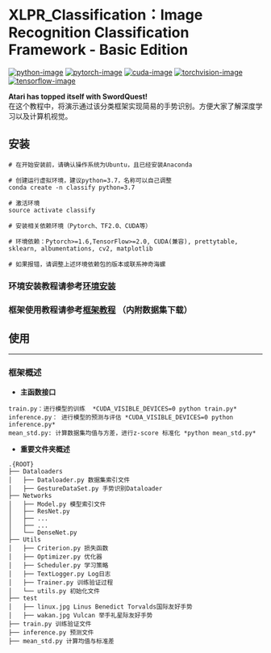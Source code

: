 # XLPR_Classification：Image Recognition Classification Framework - Basic Edition
[![python-image]][python-url]
[![pytorch-image]][pytorch-url]
[![cuda-image]][cuda-url]
[![torchvision-image]][torchvision-url]
[![tensorflow-image]][tensorflow-url]


**Atari has topped itself with SwordQuest!**  
在这个教程中，将演示通过该分类框架实现简易的手势识别。方便大家了解深度学习以及计算机视觉。

## 安装
```
# 在开始安装前，请确认操作系统为Ubuntu，且已经安装Anaconda

# 创建运行虚拟环境，建议python=3.7，名称可以自己调整
conda create -n classify python=3.7

# 激活环境
source activate classify

# 安装相关依赖环境（Pytorch、TF2.0、CUDA等）

# 环境依赖：Pytorch>=1.6,TensorFlow>=2.0, CUDA(兼容), prettytable, sklearn, albumentations, cv2, matplotlib

# 如果报错，请调整上述环境依赖包的版本或联系神奇海螺
```
### 环境安装教程请参考[环境安装](https://www.yuque.com/xlpr/pyxllib/install-pytorch)	
### 框架使用教程请参考[框架教程](https://www.yuque.com/xlpr/code/hrvtof) （内附数据集下载）

## 使用
-----------------
### 框架概述
- **主函数接口**  
```
train.py：进行模型的训练  *CUDA_VISIBLE_DEVICES=0 python train.py*
inference.py： 进行模型的预测与评估 *CUDA_VISIBLE_DEVICES=0 python inference.py*
mean_std.py: 计算数据集均值与方差，进行z-score 标准化 *python mean_std.py* 
```

- **重要文件夹概述**  
```
.{ROOT}
├── Dataloaders
│   ├── Dataloader.py 数据集索引文件 
│   ├── GestureDataSet.py 手势识别Dataloader
├── Networks
│   ├── Model.py 模型索引文件 
│   ├── ResNet.py
│   ├── ...
│   ├── ...
│   └── DenseNet.py 
├── Utils
│   ├── Criterion.py 损失函数
│   ├── Optimizer.py 优化器
│   ├── Scheduler.py 学习策略
│   ├── TextLogger.py Log日志
│   ├── Trainer.py 训练验证过程
│   └── utils.py 初始化文件
├── test
│   ├── linux.jpg Linus Benedict Torvalds国际友好手势
│   ├── wakan.jpg Vulcan 举手礼星际友好手势
├── train.py 训练验证文件
├── inference.py 预测文件
├── mean_std.py 计算均值与标准差
```


<!--
[![python-image]][python-url]
[![pytorch-image]][pytorch-url]
-->

[python-image]: https://img.shields.io/badge/Python-3.7.7-blue.svg
[python-url]: https://www.python.org/
[pytorch-image]: https://img.shields.io/badge/PyTorch-1.6-red.svg
[pytorch-url]: https://pytorch.org/
[cuda-image]: https://img.shields.io/badge/CUDA-10.2-green.svg
[cuda-url]: https://developer.nvidia.com/
[torchvision-image]: https://img.shields.io/badge/torchvision-0.6-orange.svg
[torchvision-url]: https://pytorch.org/docs/stable/torchvision/index.html/
[tensorflow-image]: https://img.shields.io/badge/tensorflow-2.1-yellow.svg
[tensorflow-url]: https://tensorflow.google.cn/
